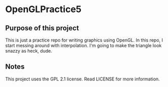 # OpenGLPractice5

## Purpose of this project
This is just a practice repo for writing graphics using OpenGL.
In this repo, I start messing around with interpolation. I'm going to make the triangle look snazzy as heck, dude.

## Notes
This project uses the GPL 2.1 license. Read LICENSE for more information.

